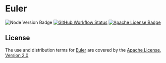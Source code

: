 # Euler

![Node Version Badge]
[![GitHub Workflow Status]][GitHub Workflow URL]
[![Apache License Badge]][Apache License, Version 2.0]



## License

The use and distribution terms for [Euler]() are covered by the [Apache License, Version 2.0]

[Apache License Badge]: https://img.shields.io/badge/Apache%202.0-F25910.svg?style=for-the-badge&logo=Apache&logoColor=white
[Apache License, Version 2.0]: https://www.apache.org/licenses/LICENSE-2.0
[GitHub Workflow Status]: https://img.shields.io/github/actions/workflow/status/QubitPi/euler/ci-cd.yaml?branch=master&logo=github&style=for-the-badge
[GitHub Workflow URL]: https://github.com/QubitPi/euler/actions/workflows/ci-cd.yaml
[Node Version Badge]: https://img.shields.io/badge/NODE-22-339933?logo=Node.js&logoColor=white&labelColor=66cc33&style=for-the-badge
